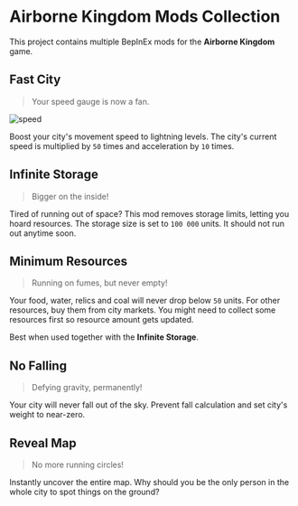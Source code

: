 # Airborne Kingdom Mods Collection

This project contains multiple BepInEx mods for the **Airborne Kingdom** game.


## Fast City

> Your speed gauge is now a fan.

![speed](https://github.com/user-attachments/assets/577b0ba8-d8b9-432c-8c5b-bfc2dc680edc)


Boost your city's movement speed to lightning levels. The city's current speed is multiplied by `50` times and acceleration by `10` times.


## Infinite Storage

> Bigger on the inside!

Tired of running out of space? This mod removes storage limits, letting you hoard resources. The storage size is set to `100 000` units. It should not run out anytime soon.


## Minimum Resources

> Running on fumes, but never empty!

Your food, water, relics and coal will never drop below `50` units. For other resources, buy them from city markets. You might need to collect some resources first so resource amount gets updated.

Best when used together with the **Infinite Storage**.


## No Falling

> Defying gravity, permanently!

Your city will never fall out of the sky. Prevent fall calculation and set city's weight to near-zero.


## Reveal Map

> No more running circles!

Instantly uncover the entire map. Why should you be the only person in the whole city to spot things on the ground?
